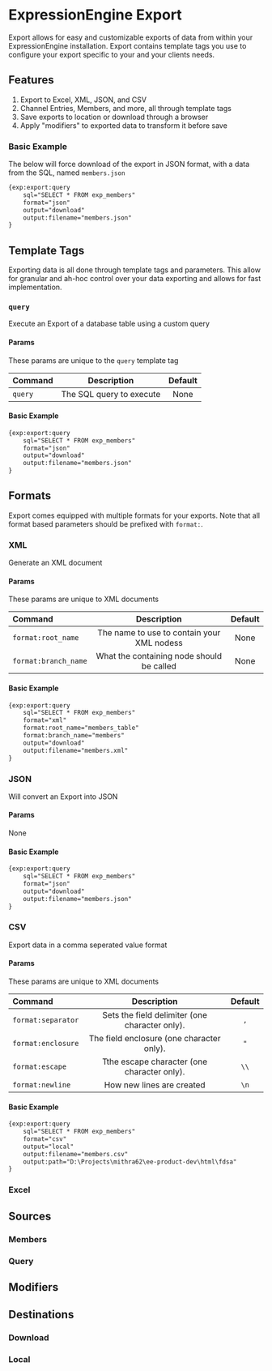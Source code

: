 # ExpressionEngine Export 

Export allows for easy and customizable exports of data from within your ExpressionEngine installation. Export contains template tags you use to configure your export specific to your and your clients needs. 

## Features

1. Export to Excel, XML, JSON, and CSV
2. Channel Entries, Members, and more, all through template tags
3. Save exports to location or download through a browser
4. Apply "modifiers" to exported data to transform it before save

### Basic Example

The below will force download of the export in JSON format, with a data from the SQL, named `members.json`

```html
{exp:export:query
    sql="SELECT * FROM exp_members"
    format="json"
    output="download"
    output:filename="members.json"
}
```

## Template Tags

Exporting data is all done through template tags and parameters. This allow for granular and ah-hoc control over your data exporting and allows for fast implementation. 

### `query`

Execute an Export of a database table using a custom query

#### Params

These params are unique to the `query` template tag

| Command | Description | Default |
| :--- | :---: | :---: |
| `query` | The SQL query to execute | None |

#### Basic Example

```html
{exp:export:query
    sql="SELECT * FROM exp_members"
    format="json"
    output="download"
    output:filename="members.json"
}
```

## Formats

Export comes equipped with multiple formats for your exports. Note that all format based parameters should be prefixed with `format:`.

### XML

Generate an XML document 

#### Params

These params are unique to XML documents

| Command | Description | Default |
| :--- | :---: | :---: |
| `format:root_name` | The name to use to contain your XML nodess | None |
| `format:branch_name` | What the containing node should be called | None |

#### Basic Example

```html
{exp:export:query
    sql="SELECT * FROM exp_members"
    format="xml"
    format:root_name="members_table"
    format:branch_name="members"
    output="download"
    output:filename="members.xml"
}
```

### JSON

Will convert an Export into JSON

#### Params

None

#### Basic Example

```html
{exp:export:query
    sql="SELECT * FROM exp_members"
    format="json"
    output="download"
    output:filename="members.json"
}
```

### CSV

Export data in a comma seperated value format

#### Params

These params are unique to XML documents

| Command | Description | Default |
| :--- | :---: | :---: |
| `format:separator` | Sets the field delimiter (one character only). | `,` |
| `format:enclosure` | The field enclosure (one character only). | `"` |
| `format:escape` | Tthe escape character (one character only). | `\\` |
| `format:newline` | How new lines are created | `\n` |

#### Basic Example

```html
{exp:export:query
    sql="SELECT * FROM exp_members"
    format="csv"
    output="local"
    output:filename="members.csv"
    output:path="D:\Projects\mithra62\ee-product-dev\html\fdsa"
}
```

### Excel

## Sources

### Members

### Query

## Modifiers

## Destinations

### Download

### Local